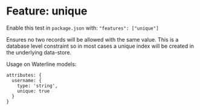Feature: unique
===============

Enable this test in `package.json` with: `"features": ["unique"]`

Ensures no two records will be allowed with the same value. This is a database level constraint 
so in most cases a unique index will be created in the underlying data-store.

Usage on Waterline models:

```
attributes: {
  username: {
    type: 'string',
    unique: true
  }
}
```

